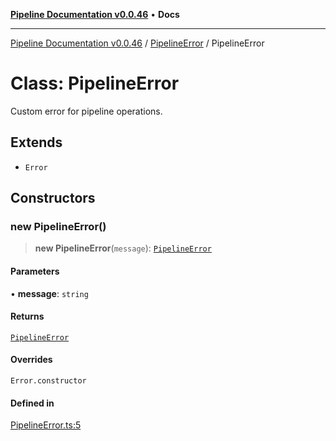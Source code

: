 [**Pipeline Documentation v0.0.46**](../../README.md) • **Docs**

***

[Pipeline Documentation v0.0.46](../../modules.md) / [PipelineError](../README.md) / PipelineError

# Class: PipelineError

Custom error for pipeline operations.

## Extends

- `Error`

## Constructors

### new PipelineError()

> **new PipelineError**(`message`): [`PipelineError`](PipelineError.md)

#### Parameters

• **message**: `string`

#### Returns

[`PipelineError`](PipelineError.md)

#### Overrides

`Error.constructor`

#### Defined in

[PipelineError.ts:5](https://github.com/stonemjs/pipeline/blob/c07ce1382a041850d8a6e0a7b2ea9d4b5c88fabb/src/PipelineError.ts#L5)
